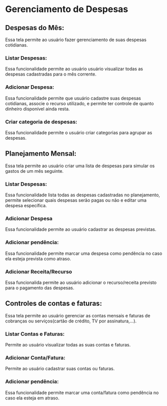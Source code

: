 # Gerenciamento de Despesas

## Despesas do Mês:
Essa tela permite ao usuário fazer gerenciamento de suas despesas cotidianas.
### Listar Despesas:
Essa funcionalidade permite ao usuário usuário visualizar todas as despesas cadastradas para o mês corrente.

### Adicionar Despesa:

Essa funcionalidade permite que usuário cadastre suas despesas cotidianas, associe o recurso utilizado, e permite ter controle de quanto dinheiro disponível ainda resta.

### Criar categoria de despesas:

Essa funcionalidade permite o usuário criar categorias para agrupar as despesas.

## Planejamento Mensal:

Essa tela permite ao usuário criar uma lista de despesas para simular os gastos de um mês seguinte.

### Listar Despesas:
Essa funcionalidade lista todas as despesas cadastradas no planejamento, permite selecionar quais despesas serão pagas ou não e editar uma despesa específica.

### Adicionar Despesa
Essa funcionalidade permite ao usuário cadastrar as despesas previstas.

### Adicionar pendência:

Essa funcionalidade permite marcar uma despesa como pendência no caso ela esteja prevista como atraso.

### Adicionar Receita/Recurso

Essa funcionalida permite ao usuário adicionar o recurso/receita previsto para o pagamento das despesas.


## Controles de contas e faturas:

Essa tela permite ao usuário gerenciar as contas mensais e faturas de cobranças ou serviços(cartão de crédito, TV por assinatura,...).

### Listar Contas e Faturas:

Permite ao usuário visualizar todas as suas contas e faturas.

### Adicionar Conta/Fatura:
Permite ao usuário cadastrar suas contas ou faturas.

### Adicionar pendência:

Essa funcionalidade permite marcar uma conta/fatura como pendência no caso ela esteja em atraso.